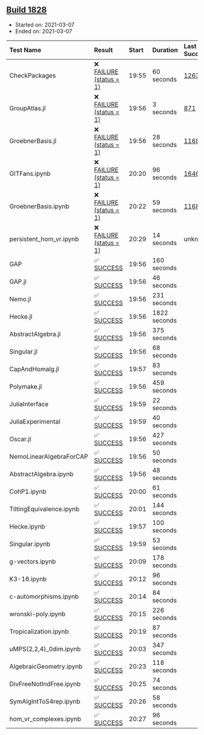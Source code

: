 ## [Build 1828](https://oscarci.mathematik.uni-kl.de/job/oscar-stable/1828/)

* Started on: 2021-03-07
* Ended on: 2021-03-07

| Test Name    | Result | Start | Duration | Last Success | First Failure |
|:-------------|:-------|:------|:---------|:-------------|:--------------|
| CheckPackages | ❌ [FAILURE (status = 1)](https://oscarci.mathematik.uni-kl.de/job/oscar-stable/1828/artifact/logs/build-1828/CheckPackages.log) | 19:55 | 60 seconds | [1263](https://oscarci.mathematik.uni-kl.de/job/oscar-stable/1263/) | [1264](https://oscarci.mathematik.uni-kl.de/job/oscar-stable/1264/) |
| GroupAtlas.jl | ❌ [FAILURE (status = 1)](https://oscarci.mathematik.uni-kl.de/job/oscar-stable/1828/artifact/logs/build-1828/GroupAtlas.jl.log) | 19:56 | 3 seconds | [871](https://oscarci.mathematik.uni-kl.de/job/oscar-stable/871/) | [872](https://oscarci.mathematik.uni-kl.de/job/oscar-stable/872/) |
| GroebnerBasis.jl | ❌ [FAILURE (status = 1)](https://oscarci.mathematik.uni-kl.de/job/oscar-stable/1828/artifact/logs/build-1828/GroebnerBasis.jl.log) | 19:56 | 28 seconds | [1168](https://oscarci.mathematik.uni-kl.de/job/oscar-stable/1168/) | [1169](https://oscarci.mathematik.uni-kl.de/job/oscar-stable/1169/) |
| GITFans.ipynb | ❌ [FAILURE (status = 1)](https://oscarci.mathematik.uni-kl.de/job/oscar-stable/1828/artifact/logs/build-1828/GITFans.ipynb.log) | 20:20 | 96 seconds | [1646](https://oscarci.mathematik.uni-kl.de/job/oscar-stable/1646/) | [1647](https://oscarci.mathematik.uni-kl.de/job/oscar-stable/1647/) |
| GroebnerBasis.ipynb | ❌ [FAILURE (status = 1)](https://oscarci.mathematik.uni-kl.de/job/oscar-stable/1828/artifact/logs/build-1828/GroebnerBasis.ipynb.log) | 20:22 | 59 seconds | [1168](https://oscarci.mathematik.uni-kl.de/job/oscar-stable/1168/) | [1169](https://oscarci.mathematik.uni-kl.de/job/oscar-stable/1169/) |
| persistent_hom_vr.ipynb | ❌ [FAILURE (status = 1)](https://oscarci.mathematik.uni-kl.de/job/oscar-stable/1828/artifact/logs/build-1828/persistent_hom_vr.ipynb.log) | 20:29 | 14 seconds | unknown | unknown |
| GAP | ✅ [SUCCESS](https://oscarci.mathematik.uni-kl.de/job/oscar-stable/1828/artifact/logs/build-1828/GAP.log) | 19:56 | 160 seconds |  |  |
| GAP.jl | ✅ [SUCCESS](https://oscarci.mathematik.uni-kl.de/job/oscar-stable/1828/artifact/logs/build-1828/GAP.jl.log) | 19:56 | 46 seconds |  |  |
| Nemo.jl | ✅ [SUCCESS](https://oscarci.mathematik.uni-kl.de/job/oscar-stable/1828/artifact/logs/build-1828/Nemo.jl.log) | 19:56 | 231 seconds |  |  |
| Hecke.jl | ✅ [SUCCESS](https://oscarci.mathematik.uni-kl.de/job/oscar-stable/1828/artifact/logs/build-1828/Hecke.jl.log) | 19:56 | 1822 seconds |  |  |
| AbstractAlgebra.jl | ✅ [SUCCESS](https://oscarci.mathematik.uni-kl.de/job/oscar-stable/1828/artifact/logs/build-1828/AbstractAlgebra.jl.log) | 19:56 | 375 seconds |  |  |
| Singular.jl | ✅ [SUCCESS](https://oscarci.mathematik.uni-kl.de/job/oscar-stable/1828/artifact/logs/build-1828/Singular.jl.log) | 19:56 | 68 seconds |  |  |
| CapAndHomalg.jl | ✅ [SUCCESS](https://oscarci.mathematik.uni-kl.de/job/oscar-stable/1828/artifact/logs/build-1828/CapAndHomalg.jl.log) | 19:57 | 83 seconds |  |  |
| Polymake.jl | ✅ [SUCCESS](https://oscarci.mathematik.uni-kl.de/job/oscar-stable/1828/artifact/logs/build-1828/Polymake.jl.log) | 19:56 | 459 seconds |  |  |
| JuliaInterface | ✅ [SUCCESS](https://oscarci.mathematik.uni-kl.de/job/oscar-stable/1828/artifact/logs/build-1828/JuliaInterface.log) | 19:59 | 22 seconds |  |  |
| JuliaExperimental | ✅ [SUCCESS](https://oscarci.mathematik.uni-kl.de/job/oscar-stable/1828/artifact/logs/build-1828/JuliaExperimental.log) | 19:59 | 40 seconds |  |  |
| Oscar.jl | ✅ [SUCCESS](https://oscarci.mathematik.uni-kl.de/job/oscar-stable/1828/artifact/logs/build-1828/Oscar.jl.log) | 19:56 | 427 seconds |  |  |
| NemoLinearAlgebraForCAP | ✅ [SUCCESS](https://oscarci.mathematik.uni-kl.de/job/oscar-stable/1828/artifact/logs/build-1828/NemoLinearAlgebraForCAP.log) | 19:56 | 50 seconds |  |  |
| AbstractAlgebra.ipynb | ✅ [SUCCESS](https://oscarci.mathematik.uni-kl.de/job/oscar-stable/1828/artifact/logs/build-1828/AbstractAlgebra.ipynb.log) | 19:56 | 48 seconds |  |  |
| CohP1.ipynb | ✅ [SUCCESS](https://oscarci.mathematik.uni-kl.de/job/oscar-stable/1828/artifact/logs/build-1828/CohP1.ipynb.log) | 20:00 | 61 seconds |  |  |
| TiltingEquivalence.ipynb | ✅ [SUCCESS](https://oscarci.mathematik.uni-kl.de/job/oscar-stable/1828/artifact/logs/build-1828/TiltingEquivalence.ipynb.log) | 20:01 | 144 seconds |  |  |
| Hecke.ipynb | ✅ [SUCCESS](https://oscarci.mathematik.uni-kl.de/job/oscar-stable/1828/artifact/logs/build-1828/Hecke.ipynb.log) | 19:57 | 100 seconds |  |  |
| Singular.ipynb | ✅ [SUCCESS](https://oscarci.mathematik.uni-kl.de/job/oscar-stable/1828/artifact/logs/build-1828/Singular.ipynb.log) | 19:59 | 53 seconds |  |  |
| g-vectors.ipynb | ✅ [SUCCESS](https://oscarci.mathematik.uni-kl.de/job/oscar-stable/1828/artifact/logs/build-1828/g-vectors.ipynb.log) | 20:09 | 178 seconds |  |  |
| K3-16.ipynb | ✅ [SUCCESS](https://oscarci.mathematik.uni-kl.de/job/oscar-stable/1828/artifact/logs/build-1828/K3-16.ipynb.log) | 20:12 | 96 seconds |  |  |
| c-automorphisms.ipynb | ✅ [SUCCESS](https://oscarci.mathematik.uni-kl.de/job/oscar-stable/1828/artifact/logs/build-1828/c-automorphisms.ipynb.log) | 20:14 | 84 seconds |  |  |
| wronski-poly.ipynb | ✅ [SUCCESS](https://oscarci.mathematik.uni-kl.de/job/oscar-stable/1828/artifact/logs/build-1828/wronski-poly.ipynb.log) | 20:15 | 226 seconds |  |  |
| Tropicalization.ipynb | ✅ [SUCCESS](https://oscarci.mathematik.uni-kl.de/job/oscar-stable/1828/artifact/logs/build-1828/Tropicalization.ipynb.log) | 20:19 | 87 seconds |  |  |
| uMPS(2,2,4)_0dim.ipynb | ✅ [SUCCESS](https://oscarci.mathematik.uni-kl.de/job/oscar-stable/1828/artifact/logs/build-1828/uMPS-2-2-4-_0dim.ipynb.log) | 20:03 | 347 seconds |  |  |
| AlgebraicGeometry.ipynb | ✅ [SUCCESS](https://oscarci.mathematik.uni-kl.de/job/oscar-stable/1828/artifact/logs/build-1828/AlgebraicGeometry.ipynb.log) | 20:23 | 118 seconds |  |  |
| DivFreeNotIndFree.ipynb | ✅ [SUCCESS](https://oscarci.mathematik.uni-kl.de/job/oscar-stable/1828/artifact/logs/build-1828/DivFreeNotIndFree.ipynb.log) | 20:25 | 74 seconds |  |  |
| SymAlgIntToS4rep.ipynb | ✅ [SUCCESS](https://oscarci.mathematik.uni-kl.de/job/oscar-stable/1828/artifact/logs/build-1828/SymAlgIntToS4rep.ipynb.log) | 20:26 | 58 seconds |  |  |
| hom_vr_complexes.ipynb | ✅ [SUCCESS](https://oscarci.mathematik.uni-kl.de/job/oscar-stable/1828/artifact/logs/build-1828/hom_vr_complexes.ipynb.log) | 20:27 | 96 seconds |  |  |
